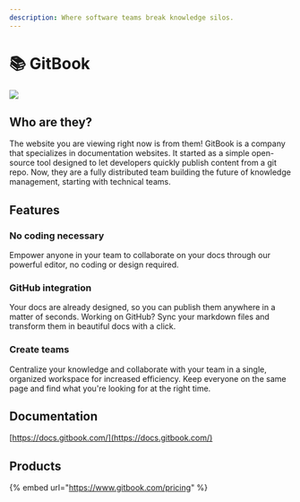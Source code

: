 ```yaml
---
description: Where software teams break knowledge silos.
---
```


# 📚 GitBook

![](../.gitbook/assets/gitbook_logo.png)

## Who are they?

The website you are viewing right now is from them! GitBook is a company that specializes in documentation websites. It started as a simple open-source tool designed to let developers quickly publish content from a git repo. Now, they are a fully distributed team building the future of knowledge management, starting with technical teams.

## Features

### No coding necessary

Empower anyone in your team to collaborate on your docs through our powerful editor, no coding or design required.

### GitHub integration

Your docs are already designed, so you can publish them anywhere in a matter of seconds. Working on GitHub? Sync your markdown files and transform them in beautiful docs with a click.

### Create teams

Centralize your knowledge and collaborate with your team in a single, organized workspace for increased efficiency. Keep everyone on the same page and find what you're looking for at the right time.

## Documentation

[https://docs.gitbook.com/](https://docs.gitbook.com/)

## Products

{% embed url="https://www.gitbook.com/pricing" %}
